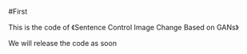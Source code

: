 #First

This is the code of 《Sentence Control Image Change Based on GANs》

We will release the code as soon